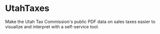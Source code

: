 # UtahTaxes
Make the Utah Tax Commission's public PDF data on sales taxes easier to visualize and interpret with a self-service tool.
